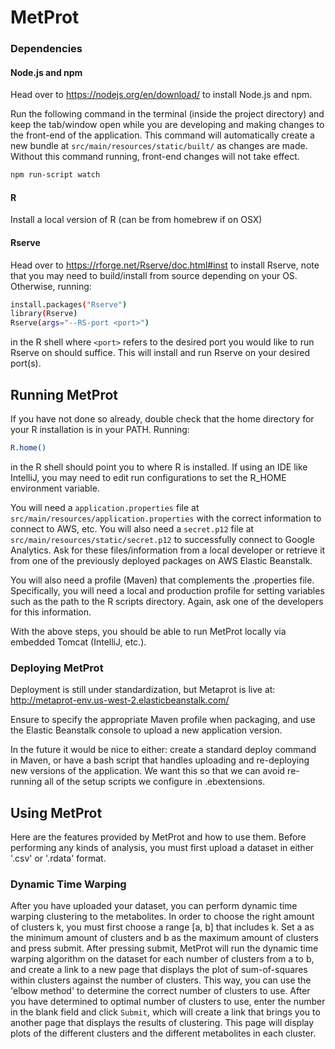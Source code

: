 # MetProt

### Dependencies

#### Node.js and npm
Head over to https://nodejs.org/en/download/ to install Node.js and npm.

Run the following command in the terminal (inside the project directory) and keep the tab/window open while you are developing and making changes to the front-end of the application. This command will automatically create a new bundle at `src/main/resources/static/built/` as changes are made. Without this command running, front-end changes will not take effect.
```bash
npm run-script watch
```

#### R
Install a local version of R (can be from homebrew if on OSX) 

#### Rserve
Head over to https://rforge.net/Rserve/doc.html#inst to install Rserve,
note that you may need to build/install from source depending on your
OS. Otherwise, running:

```bash
install.packages("Rserve")
library(Rserve)
Rserve(args="--RS-port <port>")
```

in the R shell where ```<port>``` refers to the desired port you would like to run Rserve on should suffice. This will install and run Rserve on your desired port(s).


## Running MetProt
If you have not done so already, double check that the home directory
for your R installation is in your PATH. Running:

```bash
R.home()
```

in the R shell should point you to where R is installed. If using an IDE
like IntelliJ, you may need to edit run configurations to set the R_HOME
environment variable.

You will need a `application.properties` file at `src/main/resources/application.properties` with the correct
information to connect to AWS, etc. You will also need a `secret.p12` file at `src/main/resources/static/secret.p12` to successfully connect to Google Analytics. Ask for these files/information from a local developer or retrieve it from one of the previously deployed packages on AWS Elastic Beanstalk.

You will also need a profile (Maven) that complements the .properties file. Specifically,
you will need a local and production profile for setting variables such as the path
to the R scripts directory. Again, ask one of the developers for this information.

With the above steps, you should be able to run MetProt locally via
embedded Tomcat (IntelliJ, etc.).

### Deploying MetProt
Deployment is still under standardization, but Metaprot is live at: 
http://metaprot-env.us-west-2.elasticbeanstalk.com/

Ensure to specify the appropriate Maven profile when packaging, and 
use the Elastic Beanstalk console to upload a new application version.

In the future it would be nice to either: create a standard deploy
command in Maven, or have a bash script that handles uploading and
re-deploying new versions of the application. We want this so that we
can avoid re-running all of the setup scripts we configure in .ebextensions.


## Using MetProt
Here are the features provided by MetProt and how to use them. Before performing any kinds of analysis, you must first upload a dataset in either '.csv' or '.rdata' format.

### Dynamic Time Warping
After you have uploaded your dataset, you can perform dynamic time warping clustering to the metabolites. In order to choose the right amount of clusters k, you must first choose a range [a, b] that includes k.  Set a as the minimum amount of clusters and b as the maximum amount of clusters and press submit. After pressing submit, MetProt will run the dynamic time warping algorithm on the dataset for each number of clusters from a to b, and create a link to a new page that displays the plot of sum-of-squares within clusters against the number of clusters.  This way, you can use the 'elbow method' to determine the correct number of clusters to use.  After you have determined to optimal number of clusters to use, enter the number in the blank field and click `Submit`, which will create a link that brings you to another page that displays the results of clustering. This page will display plots of the different clusters and the different metabolites in each cluster.